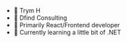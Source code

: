 - 👋 Trym H
- 💼 Dfind Consulting
- 🌻 Primarily React/Frontend developer
- 🌱 Currently learning a little bit of .NET

<!---
H-Trym/H-Trym is a ✨ special ✨ repository because its `README.md` (this file) appears on your GitHub profile.
You can click the Preview link to take a look at your changes.
--->
